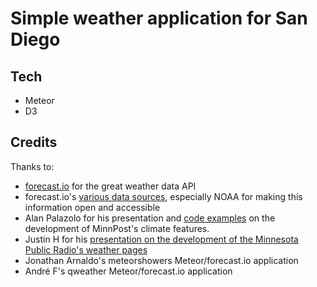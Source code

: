 # Simple weather application for San Diego

## Tech
* Meteor
* D3

## Credits
Thanks to:
 * [forecast.io](https://developer.forecast.io/) for the great weather data API
 * forecast.io's [various data sources](http://forecast.io/raw/), especially NOAA for making this information open and accessible
 * Alan Palazolo for his presentation and [code examples](https://github.com/minnpost/minnpost-climate) on the development of MinnPost's climate features.
 * Justin H for his [presentation on the development of the Minnesota Public Radio's weather pages](http://blogs.mpr.org/developer/2014/03/new-weather-pages-for-mpr-news/)
 * Jonathan Arnaldo's meteorshowers Meteor/forecast.io application
 * André F's qweather Meteor/forecast.io application
